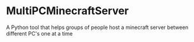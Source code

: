 # MultiPCMinecraftServer
A Python tool that helps groups of people host a minecraft server between different PC's one at a time
